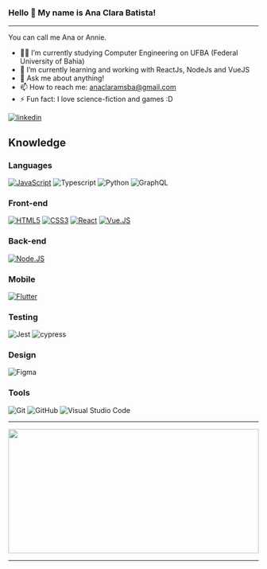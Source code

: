 ### Hello 👋 My name is Ana Clara Batista!
-----
You can call me Ana or Annie.
- 👨‍🎓 I’m currently studying Computer Engineering on UFBA (Federal University of Bahia)
- 🌱 I’m currently learning and working with ReactJs, NodeJs and VueJS
- 💬 Ask me about anything!
- 📫 How to reach me: anaclaramsba@gmail.com
- ⚡ Fun fact: I love science-fiction and games :D

[![linkedin](https://img.shields.io/static/v1?label=&message=LinkedIn&color=0077B5&style=flat&logo=linkedin)](https://www.linkedin.com/in/ana-clara-batista-09942a191/)
<br /> 

## Knowledge

### Languages<br />
[![JavaScript](https://img.shields.io/badge/JavaScript-F7DF1E?style=for-the-badge&logo=javascript&logoColor=black)](https://github.com/anaclaramsb/)
![Typescript](https://img.shields.io/badge/TypeScript-007ACC?style=for-the-badge&logo=typescript&logoColor=white)
![Python](https://img.shields.io/badge/python-3670A0?style=for-the-badge&logo=python&logoColor=ffdd54)
![GraphQL](https://img.shields.io/badge/-GraphQL-E10098?style=for-the-badge&logo=graphql&logoColor=white)  

### Front-end<br />
[![HTML5](https://img.shields.io/badge/HTML5-E34F26?style=for-the-badge&logo=html5&logoColor=white)](https://github.com/anaclaramsb/)
[![CSS3](https://img.shields.io/badge/CSS3-1572B6?style=for-the-badge&logo=css3&logoColor=white)](https://github.com/anaclaramsb/)
[![React](https://img.shields.io/badge/React-20232A?style=for-the-badge&logo=react&logoColor=61DAFB)](https://github.com/anaclaramsb/)
[![Vue.JS](https://img.shields.io/badge/Vue.js-35495E?style=for-the-badge&logo=vue.js&logoColor=4FC08D)](https://github.com/anaclaramsb/)

### Back-end<br />
[![Node.JS](https://img.shields.io/badge/Node.js-43853D?style=for-the-badge&logo=node.js&logoColor=white)](https://github.com/anaclaramsb/)

### Mobile<br />
[![Flutter](https://img.shields.io/badge/Flutter-02569B?style=for-the-badge&logo=flutter&logoColor=white)](https://github.com/anaclaramsb)    

### Testing <br />
![Jest](https://img.shields.io/badge/-jest-%23C21325?style=for-the-badge&logo=jest&logoColor=white)
![cypress](https://img.shields.io/badge/-cypress-%23E5E5E5?style=for-the-badge&logo=cypress&logoColor=058a5e)

### Design<br />
![Figma](https://img.shields.io/badge/figma-%23F24E1E.svg?style=for-the-badge&logo=figma&logoColor=white)

### Tools<br />
![Git](https://img.shields.io/badge/git-%23F05033.svg?style=for-the-badge&logo=git&logoColor=white)
![GitHub](https://img.shields.io/badge/github-%23121011.svg?style=for-the-badge&logo=github&logoColor=white)
![Visual Studio Code](https://img.shields.io/badge/Visual%20Studio%20Code-0078d7.svg?style=for-the-badge&logo=visual-studio-code&logoColor=white)

-----

<img width="100%" height="250em" src="https://github-readme-stats.vercel.app/api/top-langs/?username=anaclaramsb&layout=compact&langs_count=16&theme=dracula"/>

-----
